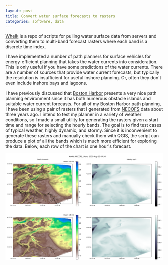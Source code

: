 ```yaml
---
layout: post
title: Convert water surface forecasts to rasters
categories: software, data
---
```


[Whelk](https://github.com/ekrell/whelk) is a repo of scripts for pulling water surface data from servers and converting them to multi-band forecast rasters where each band is a discrete time index.

I have implemented a number of path planners for surface vehicles for energy-efficient planning that takes the water currents into consideration.
This is only useful if you have some predictions of the water currents. 
There are a number of sources that provide water current forecasts, but typically the resolution is insufficient for useful inshore planning.
Or, often they don't even include inshore bays and lagoons. 

I have previously discussed that [Boston Harbor](https://www.nps.gov/boha/planyourvisit/maps.htm) presents a very nice path planning environment since it has both numerous obstacle islands and suitable water current forecasts.
For all of my Boston Harbor path planning, I have been using a pair of rasters that I generated from [NECOFS](http://fvcom.smast.umassd.edu/necofs/) data about three years ago. 
I intend to test my planner in a variety of weather conditions, so I made a small utility for generating the rasters given a start time and range for selecting the hourly bands.
The goal is to find test cases of typical weather, highly dynamic, and stormy. Since it is inconvenient to generate these rasters and manually check them with QGIS,
the script can produce a plot of all the bands which is much more efficient for exploring the data. Below, each row of the chart is one hour's forecast. 

![NECOFS plot](../images/NECOFS_raster.png)

